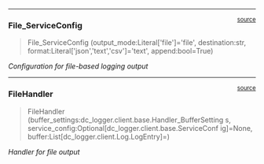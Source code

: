 

<!-- WARNING: THIS FILE WAS AUTOGENERATED! DO NOT EDIT! -->

------------------------------------------------------------------------

<a
href="https://github.com/jaewilson07/dc_logger/blob/main/dc_logger/logs/services/file.py#L22"
target="_blank" style="float:right; font-size:smaller">source</a>

### File_ServiceConfig

>  File_ServiceConfig (output_mode:Literal['file']='file', destination:str,
>                          format:Literal['json','text','csv']='text',
>                          append:bool=True)

*Configuration for file-based logging output*

------------------------------------------------------------------------

<a
href="https://github.com/jaewilson07/dc_logger/blob/main/dc_logger/logs/services/file.py#L42"
target="_blank" style="float:right; font-size:smaller">source</a>

### FileHandler

>  FileHandler
>                   (buffer_settings:dc_logger.client.base.Handler_BufferSetting
>                   s, service_config:Optional[dc_logger.client.base.ServiceConf
>                   ig]=None,
>                   buffer:List[dc_logger.client.Log.LogEntry]=<factory>)

*Handler for file output*
